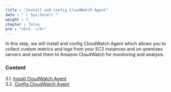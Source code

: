 ```yaml
---
title : "Install and config CloudWatch Agent"
date : "`r Sys.Date()`"
weight : 3
chapter : false
pre : "<b>3. </b>"
---
```


In this step, we will install and config CloudWatch Agent which allows you to collect custom metrics and logs from your EC2 instances and on-premises servers and send them to Amazon CloudWatch for monitoring and analysis.

### Content

3.1. [Install CloudWatch Agent](3.1-install-cwagent/)\
3.2. [Config CloudWatch Agent](3.2-config-cwagent/)